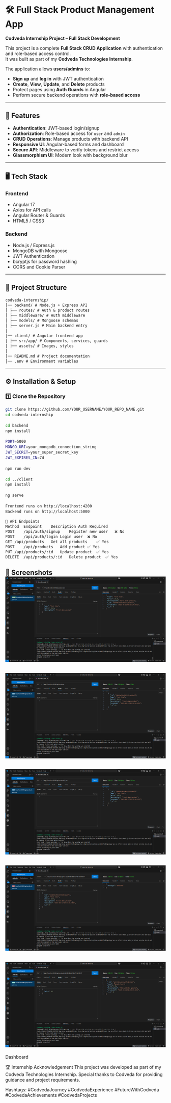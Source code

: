 # 🛠️ Full Stack Product Management App  
**Codveda Internship Project – Full Stack Development**

This project is a complete **Full Stack CRUD Application** with authentication and role-based access control.  
It was built as part of my **Codveda Technologies Internship**.  

The application allows **users/admins** to:
- **Sign up** and **log in** with JWT authentication
- **Create**, **View**, **Update**, and **Delete** products
- Protect pages using **Auth Guards** in Angular
- Perform secure backend operations with **role-based access**

---

## 🚀 Features
- **Authentication**: JWT-based login/signup
- **Authorization**: Role-based access for `user` and `admin`
- **CRUD Operations**: Manage products with backend API
- **Responsive UI**: Angular-based forms and dashboard
- **Secure API**: Middleware to verify tokens and restrict access
- **Glassmorphism UI**: Modern look with background blur

---

## 🖥️ Tech Stack

### **Frontend**
- Angular 17
- Axios for API calls
- Angular Router & Guards
- HTML5 / CSS3

### **Backend**
- Node.js / Express.js
- MongoDB with Mongoose
- JWT Authentication
- bcryptjs for password hashing
- CORS and Cookie Parser

---

## 📂 Project Structure
```
codveda-internship/
│── backend/ # Node.js + Express API
│ ├── routes/ # Auth & product routes
│ ├── middleware/ # Auth middleware
│ ├── models/ # Mongoose schemas
│ ├── server.js # Main backend entry
│
│── client/ # Angular frontend app
│ ├── src/app/ # Components, services, guards
│ ├── assets/ # Images, styles
│
│── README.md # Project documentation
│── .env # Environment variables

```
---

## ⚙️ Installation & Setup

### 1️⃣ Clone the Repository
```bash
git clone https://github.com/YOUR_USERNAME/YOUR_REPO_NAME.git
cd codveda-internship

cd backend
npm install

PORT=5000
MONGO_URI=your_mongodb_connection_string
JWT_SECRET=your_super_secret_key
JWT_EXPIRES_IN=7d

npm run dev

cd ../client
npm install

ng serve

Frontend runs on http://localhost:4200
Backend runs on http://localhost:5000
```
```
🔑 API Endpoints
Method	Endpoint	Description	Auth Required
POST	/api/auth/signup	Register new user	❌ No
POST	/api/auth/login	Login user	❌ No
GET	/api/products	Get all products	✅ Yes
POST	/api/products	Add product	✅ Yes
PUT	/api/products/:id	Update product	✅ Yes
DELETE	/api/products/:id	Delete product	✅ Yes
```

📸 Screenshots
![](1.png)
------------
![](2.png)
------------
![](3.png)
------------
![](4.png)
------------
![](5.png)
------------


Dashboard

🏆 Internship Acknowledgement
This project was developed as part of my Codveda Technologies Internship.
Special thanks to Codveda for providing guidance and project requirements.

Hashtags:
#CodvedaJourney #CodvedaExperience #FutureWithCodveda #CodvedaAchievements #CodvedaProjects

